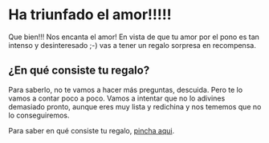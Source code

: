 # Ha triunfado el amor!!!!!

Que bien!!! Nos encanta el amor! En vista de que tu amor por el pono es tan intenso y desinteresado ;-) vas a tener un regalo sorpresa en recompensa.

## ¿En qué consiste tu regalo?

Para saberlo, no te vamos a hacer más preguntas, descuida. Pero te lo vamos a contar poco a poco. Vamos a intentar que no lo adivines demasiado pronto, aunque eres muy lista y redichina y nos tememos que no lo conseguiremos.

Para saber en qué consiste tu regalo, [pincha aqui](regalo1.md).
